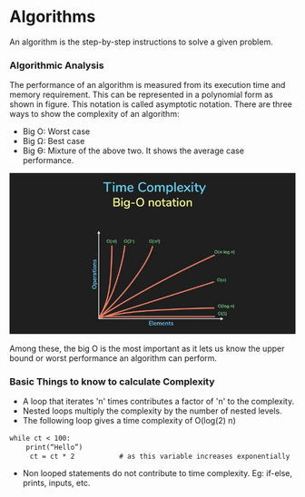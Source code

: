 # Algorithms
An algorithm is the step-by-step instructions to solve a given problem. 

### Algorithmic Analysis
The performance of an algorithm is measured from its execution time and memory requirement. This can be represented in a polynomial form as shown in figure. This notation is called asymptotic notation. There are three ways to show the complexity of an algorithm:
- Big O: Worst case
- Big Ω: Best case
- Big ϴ: Mixture of the above two. It shows the average case performance.

![Alt text](image.png)

Among these, the big O is the most important as it lets us know the upper bound or worst performance an algorithm can perform. 

### Basic Things to know to calculate Complexity
- A loop that iterates 'n' times contributes a factor of 'n' to the complexity.
- Nested loops multiply the complexity by the number of nested levels.
- The following loop gives a time complexity of O(log(2) n)

```
while ct < 100:
    print(“Hello”)
     ct = ct * 2           # as this variable increases exponentially 
```
- Non looped statements do not contribute to time complexity. Eg: if-else, prints, inputs, etc.